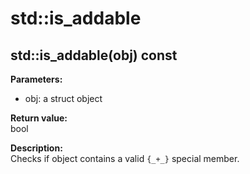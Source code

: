 # std::is_addable
## std::is_addable(obj) const

**Parameters:**
* obj: a struct object

**Return value:**  
bool

**Description:**  
Checks if object contains a valid `{_+_}` special member.